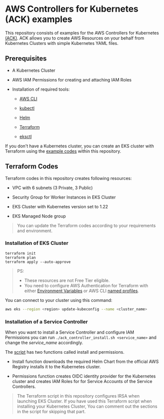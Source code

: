 # AWS Controllers for Kubernetes (ACK) examples

This repository consists of examples for the AWS Controllers for Kubernetes [(ACK)](https://aws-controllers-k8s.github.io/community/). ACK allows you to create AWS Resources on your behalf from Kubernetes Clusters with simple Kubernetes YAML files.

## Prerequisites

- A Kubernetes Cluster

- AWS IAM Permissions for creating and attaching IAM Roles

- Installation of required tools:

  - [AWS CLI](https://aws.amazon.com/cli/)

  - [kubectl](https://kubernetes.io/docs/tasks/tools/#kubectl)

  - [Helm](https://helm.sh/docs/intro/install/)

  - [Terraform](https://learn.hashicorp.com/tutorials/terraform/install-cli#install-terraform)

  - [eksctl](https://docs.aws.amazon.com/eks/latest/userguide/eksctl.html)

If you don't have a Kubernetes cluster, you can create an EKS cluster with Terraform using the [example codes](./terraform-files/) within this repository.

## Terraform Codes

Terraform codes in this repository creates following resources:

- VPC with 6 subnets (3 Private, 3 Public)

- Security Group for Worker Instances in EKS Cluster

- EKS Cluster with Kubernetes version set to 1.22

- EKS Managed Node group

> You can update the Terraform codes according to your requirements and environment.

### Installation of EKS Cluster

```shell
terraform init
terraform plan
terraform apply --auto-approve
```

> PS:
>
> - These resources are not Free Tier eligible.
> - You need to configure AWS Authentication for Terraform with either [Environment Variables](https://docs.aws.amazon.com/cli/latest/userguide/cli-configure-envvars.html#envvars-set) or AWS CLI [named profiles](https://docs.aws.amazon.com/cli/latest/userguide/cli-configure-profiles.html#cli-configure-profiles-create).

You can connect to your cluster using this command:

```bash
aws eks --region <region> update-kubeconfig --name <cluster_name>
```

### Installation of a Service Controller

When you want to install a Service Controller and configure IAM Permissions you can run `./ack_controller_install.sh <service_name>` and change the *service_name* accordingly.

The [script](./ack_controller_install.sh) has two functions called install and permissions.

- Install function downloads the required Helm Chart from the official AWS Registry installs it to the Kubernetes cluster.

- Permissions function creates OIDC identity provider for the Kubernetes cluster and creates IAM Roles for for Service Accounts of the Service Controllers.

> The Terraform script in this repository configures IRSA when launching EKS Cluster.
> If you have used this Terraform script when installing your Kubernetes Cluster,
> You can comment out the sections in the script for skipping that part.

